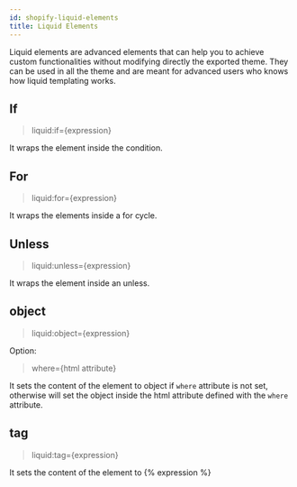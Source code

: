 ```yaml
---
id: shopify-liquid-elements
title: Liquid Elements
---
```


Liquid elements are advanced elements that can help you to achieve custom functionalities without modifying directly the exported theme. They can be used in all the theme and are meant for advanced users who knows how liquid templating works.

## If

> liquid:if={expression}

It wraps the element inside the condition.

## For

> liquid:for={expression}

It wraps the elements inside a for cycle.

## Unless

> liquid:unless={expression}

It wraps the element inside an unless.

## object

> liquid:object={expression}

Option:
> where={html attribute}

It sets the content of the element to object if `where` attribute is not set, otherwise will set the object inside the html attribute defined with the `where` attribute.

## tag

> liquid:tag={expression}

It sets the content of the element to {% expression %}